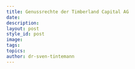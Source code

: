 ```yaml
---
title: Genussrechte der Timberland Capital AG
date:
description:
layout: post
style_id: post
image:
tags:
topics:
author: dr-sven-tintemann
---
```


